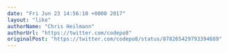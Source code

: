 ```yaml
---
date: "Fri Jun 23 14:56:10 +0000 2017"
layout: "like"
authorName: "Chris Heilmann"
authorUrl: "https://twitter.com/codepo8"
originalPost: "https://twitter.com/codepo8/status/878265429793394689"
---
```

